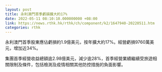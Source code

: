 ```yaml
---
layout: post
title: 永利澳門首季虧損擴大約17%
date: 2022-05-11 08:10:10.000000000 +08:00
link: https://news.rthk.hk/rthk/ch/component/k2/1647940-20220511.htm
categories: rthk
---
```


永利澳門首季股東應佔虧損約1.9億美元，按年擴大約17%。經營虧損9760萬美元，增加近34%。

集團首季經營收益總額逾2.98億美元，減少逾28%，首季經營業績繼續受旅遊相關限制及條件，包括檢測及疫情相關其他防控措施的負面影響。

